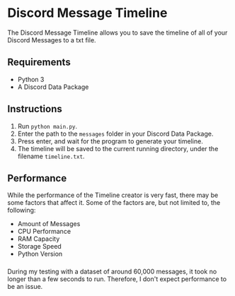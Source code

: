 # Discord Message Timeline
The Discord Message Timeline allows you to save the timeline of all of your Discord Messages to a txt file.

## Requirements
- Python 3
- A Discord Data Package

## Instructions
1. Run `python main.py`.
2. Enter the path to the `messages` folder in your Discord Data Package.
3. Press enter, and wait for the program to generate your timeline.
4. The timeline will be saved to the current running directory, under the filename `timeline.txt`.

## Performance
While the performance of the Timeline creator is very fast, there may be some factors that affect it. Some of the factors are, but not limited to, the following:
- Amount of Messages
- CPU Performance
- RAM Capacity
- Storage Speed
- Python Version
###
During my testing with a dataset of around 60,000 messages, it took no longer than a few seconds to run. Therefore, I don't expect performance to be an issue.
